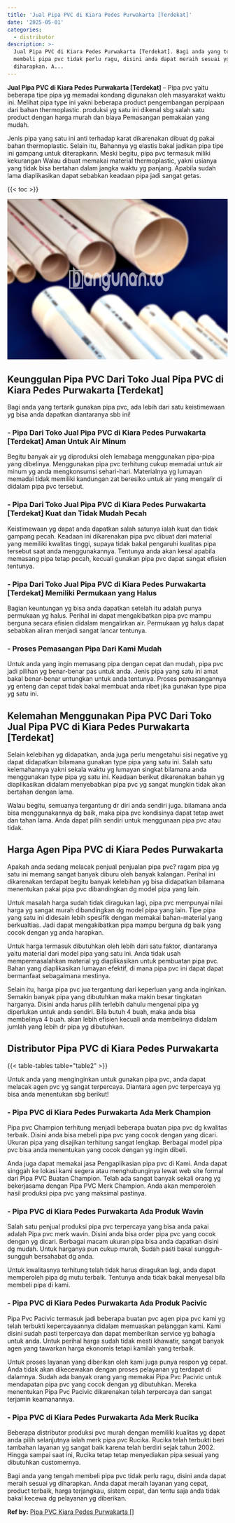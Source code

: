 ```yaml
---
title: 'Jual Pipa PVC di Kiara Pedes Purwakarta [Terdekat]'
date: '2025-05-01'
categories:
  - distributor
description: >-
  Jual Pipa PVC di Kiara Pedes Purwakarta [Terdekat]. Bagi anda yang tengah
  membeli pipa pvc tidak perlu ragu, disini anda dapat meraih sesuai yg
  diharapkan. A...
---
```


**Jual Pipa PVC di Kiara Pedes Purwakarta \[Terdekat\]** – Pipa pvc yaitu beberapa tipe pipa yg memadai kondang digunakan oleh masyarakat waktu ini. Melihat pipa type ini yakni beberapa product pengembangan perpipaan dari bahan thermoplastic. produksi yg satu ini dikenal sbg salah satu product dengan harga murah dan biaya Pemasangan pemakaian yang mudah.

Jenis pipa yang satu ini anti terhadap karat dikarenakan dibuat dg pakai bahan thermoplastic. Selain itu, Bahannya yg elastis bakal jadikan pipa tipe ini gampang untuk diterapkann. Meski begitu, pipa pvc termasuk miliki kekurangan Walau dibuat memakai material thermoplastic, yakni usianya yang tidak bisa bertahan dalam jangka waktu yg panjang. Apabila sudah lama diaplikasikan dapat sebabkan keadaan pipa jadi sangat getas.

{{< toc >}}

![Jual Pipa PVC di Kiara Pedes Purwakarta [Terdekat]](/images/jaul-pipa-pvc-29.png)

## Keunggulan Pipa PVC Dari Toko Jual Pipa PVC di Kiara Pedes Purwakarta \[Terdekat\]

Bagi anda yang tertarik gunakan pipa pvc, ada lebih dari satu keistimewaan yg bisa anda dapatkan diantaranya sbb ini!

### \- Pipa Dari Toko Jual Pipa PVC di Kiara Pedes Purwakarta \[Terdekat\] Aman Untuk Air Minum

Begitu banyak air yg diproduksi oleh lemabaga menggunakan pipa-pipa yang dibelinya. Menggunakan pipa pvc terhitung cukup memadai untuk air minum yg anda mengkonsumsi sehari-hari. Materialnya yg lumayan memadai tidak memiliki kandungan zat beresiko untuk air yang mengalir di didalam pipa pvc tersebut.

### \- Pipa Dari Toko Jual Pipa PVC di Kiara Pedes Purwakarta \[Terdekat\] Kuat dan Tidak Mudah Pecah

Keistimewaan yg dapat anda dapatkan salah satunya ialah kuat dan tidak gampang pecah. Keadaan ini dikarenakan pipa pvc dibuat dari material yang memiliki kwalitas tinggi, supaya tidak bakal pengaruhi kualitas pipa tersebut saat anda menggunakannya. Tentunya anda akan kesal apabila memasang pipa tetap pecah, kecuali gunakan pipa pvc dapat sangat efisien tentunya.

### \- Pipa Dari Toko Jual Pipa PVC di Kiara Pedes Purwakarta \[Terdekat\] Memiliki Permukaan yang Halus

Bagian keuntungan yg bisa anda dapatkan setelah itu adalah punya permukaan yg halus. Perihal ini dapat mengakibatkan pipa pvc mampu berguna secara efisien didalam mengalirkan air. Permukaan yg halus dapat sebabkan aliran menjadi sangat lancar tentunya.

### \- Proses Pemasangan Pipa Dari Kami Mudah

Untuk anda yang ingin memasang pipa dengan cepat dan mudah, pipa pvc jadi pilihan yg benar-benar pas untuk anda. Jenis pipa yang satu ini amat bakal benar-benar untungkan untuk anda tentunya. Proses pemasangannya yg enteng dan cepat tidak bakal membuat anda ribet jika gunakan type pipa yg satu ini.

## Kelemahan Menggunakan Pipa PVC Dari Toko Jual Pipa PVC di Kiara Pedes Purwakarta \[Terdekat\]

Selain kelebihan yg didapatkan, anda juga perlu mengetahui sisi negative yg dapat didapatkan bilamana gunakan type pipa yang satu ini. Salah satu kelemahannya yakni sekala waktu yg lumayan singkat bilamana anda menggunakan type pipa yg satu ini. Keadaan berikut dikarenakan bahan yg diaplikasikan didalam menyebabkan pipa pvc yg sangat mungkin tidak akan bertahan dengan lama.

Walau begitu, semuanya tergantung dr diri anda sendiri juga. bilamana anda bisa menggunakannya dg baik, maka pipa pvc kondisinya dapat tetap awet dan tahan lama. Anda dapat pilih sendiri untuk menggunaan pipa pvc atau tidak.

## Harga Agen Pipa PVC di Kiara Pedes Purwakarta

Apakah anda sedang melacak penjual penjualan pipa pvc? ragam pipa yg satu ini memang sangat banyak diburu oleh banyak kalangan. Perihal ini dikarenakan terdapat begitu banyak kelebihan yg bisa didapatkan bilamana menentukan pakai pipa pvc dibandingkan dg model pipa yang lain.

Untuk masalah harga sudah tidak diragukan lagi, pipa pvc mempunyai nilai harga yg sangat murah dibandingkan dg model pipa yang lain. Tipe pipa yang satu ini didesain lebih spesifik dengan memakai bahan-material yang berkualtias. Jadi dapat mengakibatkan pipa mampu berguna dg baik yang cocok dengan yg anda harapkan.

Untuk harga termasuk dibutuhkan oleh lebih dari satu faktor, diantaranya yaitu material dari model pipa yang satu ini. Anda tidak usah mempermasalahkan material yg diaplikasikan untuk pembuatan pipa pvc. Bahan yang diaplikasikan lumayan efektif, di mana pipa pvc ini dapat dapat bermanfaat sebagaimana mestinya.

Selain itu, harga pipa pvc jua tergantung dari keperluan yang anda inginkan. Semakin banyak pipa yang dibutuhkan maka makin besar tingkatan harganya. Disini anda harus pilih terlebih dahulu mengenai pipa yg diperlukan untuk anda sendiri. Bila butuh 4 buah, maka anda bisa membelinya 4 buah. akan lebih efisien kecuali anda membelinya didalam jumlah yang lebih dr pipa yg dibutuhkan.

## Distributor Pipa PVC di Kiara Pedes Purwakarta

{{< table-tables table="table2" >}}

Untuk anda yang menginginkan untuk gunakan pipa pvc, anda dapat melacak agen pvc yg sangat terpercaya. Diantara agen pvc terpercaya yg bisa anda menentukan sbg berikut!

### \- Pipa PVC di Kiara Pedes Purwakarta Ada Merk Champion

Pipa pvc Champion terhitung menjadi beberapa buatan pipa pvc dg kwalitas terbaik. Disini anda bisa mebeli pipa pvc yang cocok dengan yang dicari. Ukuran pipa yang disajikan terhitung sangat lengkap. Berbagai model pipa pvc bisa anda menentukan yang cocok dengan yg ingin dibeli.

Anda juga dapat memakai jasa Pengaplikasian pipa pvc di Kami. Anda dapat singgah ke lokasi kami segera atau menghubunginya lewat web site formal dari Pipa PVC Buatan Champion. Telah ada sangat banyak sekali orang yg bekerjasama dengan Pipa PVC Merk Champion. Anda akan memperoleh hasil produksi pipa pvc yang maksimal pastinya.

### \- Pipa PVC di Kiara Pedes Purwakarta Ada Produk Wavin

Salah satu penjual produksi pipa pvc terpercaya yang bisa anda pakai adalah Pipa pvc merk wavin. Disini anda bisa order pipa pvc yang cocok dengan yg dicari. Berbagai macam ukuran pipa bisa anda dapatkan disini dg mudah. Untuk harganya pun cukup murah, Sudah pasti bakal sungguh-sungguh bersahabat dg anda.

Untuk kwalitasnya terhitung telah tidak harus diragukan lagi, anda dapat memperoleh pipa dg mutu terbaik. Tentunya anda tidak bakal menyesal bila membeli pipa di kami.

### \- Pipa PVC di Kiara Pedes Purwakarta Ada Produk Pacivic

Pipa Pvc Pacivic termasuk jadi beberapa buatan pvc agen pipa pvc kami yg telah terbukti kepercayaannya didalam memuaskan pelanggan kami. Kami disini sudah pasti terpercaya dan dapat memberikan service yg bahagia untuk anda. Untuk perihal harga sudah tidak mesti khawatir, sangat banyak agen yang tawarkan harga ekonomis tetapi kamilah yang terbaik.

Untuk proses layanan yang diberikan oleh kami juga punya respon yg cepat. Anda tidak akan dikecewakan dengan proses pelayanan yg terdapat di dalamnya. Sudah ada banyak orang yang memakai Pipa Pvc Pacivic untuk mendapatan pipa pvc yang cocok dengan yg dibutuhkan. Mereka menentukan Pipa Pvc Pacivic dikarenakan telah terpercaya dan sangat terjamin keamanannya.

### \- Pipa PVC di Kiara Pedes Purwakarta Ada Merk Rucika

Beberapa distributor produksi pvc murah dengan memiliki kualitas yg dapat anda pilih selanjutnya ialah merk pipa pvc Rucika. Rucika telah terbukti beri tambahan layanan yg sangat baik karena telah berdiri sejak tahun 2002. Hingga sampai saat ini, Rucika tetap tetap menyediakan pipa sesuai yang dibutuhkan customernya.

Bagi anda yang tengah membeli pipa pvc tidak perlu ragu, disini anda dapat meraih sesuai yg diharapkan. Anda dapat meraih layanan yang cepat, product terbaik, harga terjangkau, sistem cepat, dan tentu saja anda tidak bakal kecewa dg pelayanan yg diberikan.

**Ref by:** [Pipa PVC Kiara Pedes Purwakarta []](https://id.wikipedia.org/wiki/Pipa)
